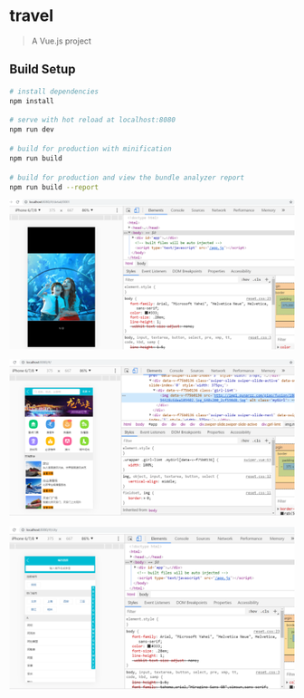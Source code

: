 # travel

> A Vue.js project

## Build Setup

``` bash
# install dependencies
npm install

# serve with hot reload at localhost:8080
npm run dev

# build for production with minification
npm run build

# build for production and view the bundle analyzer report
npm run build --report
```

![Alt](https://github.com/huangxinl/travel/blob/master/img/1.png)

![Alt](https://github.com/huangxinl/travel/blob/master/img/2.png)

![Alt](https://github.com/huangxinl/travel/blob/master/img/3.png)
